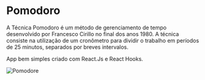 # Pomodoro

A Técnica Pomodoro é um método de gerenciamento de tempo desenvolvido por Francesco Cirillo no final dos anos 1980. A técnica consiste na utilização de um cronômetro para dividir o trabalho em períodos de 25 minutos, separados por breves intervalos.

App bem simples criado com React.Js e React Hooks.

![Pomodore](https://user-images.githubusercontent.com/75024157/155850401-5c70c383-fc3a-485f-b5c3-9de5a353e3b9.gif)

